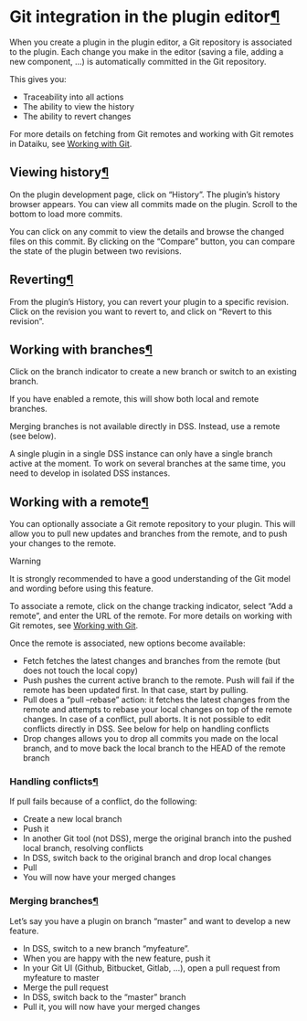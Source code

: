 Git integration in the plugin editor[¶](#git-integration-in-the-plugin-editor "Permalink to this heading")
==========================================================================================================


When you create a plugin in the plugin editor, a Git repository is associated to the plugin. Each change you make in the editor (saving a file, adding a new component, …) is automatically committed in the Git repository.


This gives you:


* Traceability into all actions
* The ability to view the history
* The ability to revert changes


For more details on fetching from Git remotes and working with Git remotes in Dataiku, see [Working with Git](../../collaboration/git.html).



Viewing history[¶](#viewing-history "Permalink to this heading")
----------------------------------------------------------------


On the plugin development page, click on “History”. The plugin’s history browser appears. You can view all commits made on the plugin. Scroll to the bottom to load more commits.


You can click on any commit to view the details and browse the changed files on this commit. By clicking on the “Compare” button, you can compare the state of the plugin between two revisions.




Reverting[¶](#reverting "Permalink to this heading")
----------------------------------------------------


From the plugin’s History, you can revert your plugin to a specific revision. Click on the revision you want to revert to, and click on “Revert to this revision”.




Working with branches[¶](#working-with-branches "Permalink to this heading")
----------------------------------------------------------------------------


Click on the branch indicator to create a new branch or switch to an existing branch.


If you have enabled a remote, this will show both local and remote branches.


Merging branches is not available directly in DSS. Instead, use a remote (see below).


A single plugin in a single DSS instance can only have a single branch active at the moment. To work on several branches at the same time, you need to develop in isolated DSS instances.




Working with a remote[¶](#working-with-a-remote "Permalink to this heading")
----------------------------------------------------------------------------


You can optionally associate a Git remote repository to your plugin. This will allow you to pull new updates and branches from the remote, and to push your changes to the remote.



Warning


It is strongly recommended to have a good understanding of the Git model and wording before using this feature.



To associate a remote, click on the change tracking indicator, select “Add a remote”, and enter the URL of the remote. For more details on working with Git remotes, see [Working with Git](../../collaboration/git.html).


Once the remote is associated, new options become available:


* Fetch fetches the latest changes and branches from the remote (but does not touch the local copy)
* Push pushes the current active branch to the remote. Push will fail if the remote has been updated first. In that case, start by pulling.
* Pull does a “pull –rebase” action: it fetches the latest changes from the remote and attempts to rebase your local changes on top of the remote changes. In case of a conflict, pull aborts. It is not possible to edit conflicts directly in DSS. See below for help on handling conflicts
* Drop changes allows you to drop all commits you made on the local branch, and to move back the local branch to the HEAD of the remote branch



### Handling conflicts[¶](#handling-conflicts "Permalink to this heading")


If pull fails because of a conflict, do the following:


* Create a new local branch
* Push it
* In another Git tool (not DSS), merge the original branch into the pushed local branch, resolving conflicts
* In DSS, switch back to the original branch and drop local changes
* Pull
* You will now have your merged changes




### Merging branches[¶](#merging-branches "Permalink to this heading")


Let’s say you have a plugin on branch “master” and want to develop a new feature.


* In DSS, switch to a new branch “myfeature”.
* When you are happy with the new feature, push it
* In your Git UI (Github, Bitbucket, Gitlab, …), open a pull request from myfeature to master
* Merge the pull request
* In DSS, switch back to the “master” branch
* Pull it, you will now have your merged changes